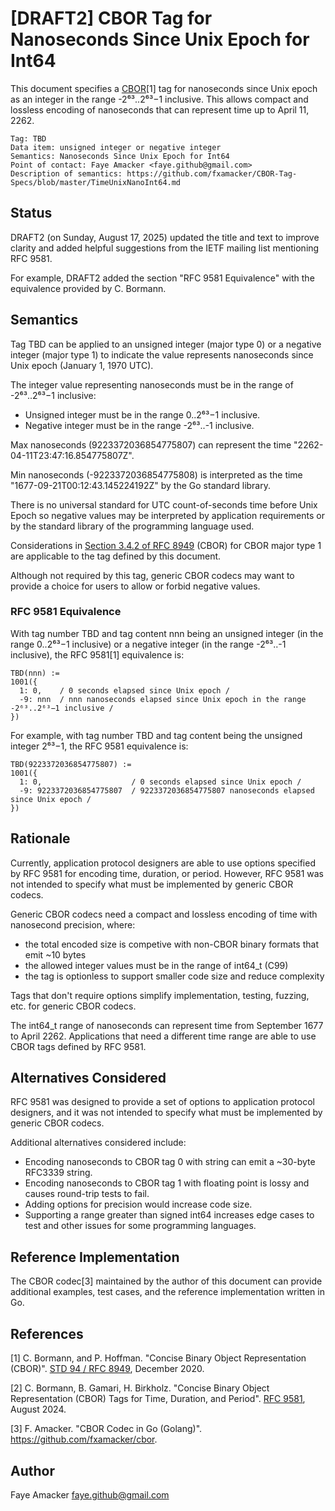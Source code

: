 # [DRAFT2] CBOR Tag for Nanoseconds Since Unix Epoch for Int64

This document specifies a [CBOR](https://www.rfc-editor.org/info/std94)[1] tag for nanoseconds since Unix epoch as an integer in the range -2⁶³..2⁶³−1 inclusive.  This allows compact and lossless encoding of nanoseconds that can represent time up to April 11, 2262.

```
Tag: TBD
Data item: unsigned integer or negative integer
Semantics: Nanoseconds Since Unix Epoch for Int64
Point of contact: Faye Amacker <faye.github@gmail.com>
Description of semantics: https://github.com/fxamacker/CBOR-Tag-Specs/blob/master/TimeUnixNanoInt64.md
```

## Status

DRAFT2 (on Sunday, August 17, 2025) updated the title and text to improve clarity and added helpful suggestions from the IETF mailing list mentioning RFC 9581.

For example, DRAFT2 added the section "RFC 9581 Equivalence" with the equivalence provided by C. Bormann.

## Semantics

Tag TBD can be applied to an unsigned integer (major type 0) or a negative integer (major type 1) to indicate the value represents nanoseconds since Unix epoch (January 1, 1970 UTC).

The integer value representing nanoseconds must be in the range of -2⁶³..2⁶³−1 inclusive:
- Unsigned integer must be in the range 0..2⁶³−1 inclusive.
- Negative integer must be in the range -2⁶³..-1 inclusive.

Max nanoseconds (9223372036854775807) can represent the time "2262-04-11T23:47:16.854775807Z".

Min nanoseconds (-9223372036854775808) is interpreted as the time "1677-09-21T00:12:43.145224192Z" by the Go standard library.

There is no universal standard for UTC count-of-seconds time before Unix Epoch so negative values may be interpreted by application requirements or by the standard library of the programming language used.

Considerations in [Section 3.4.2 of RFC 8949](https://www.rfc-editor.org/rfc/rfc8949.html#section-3.4.2-4) (CBOR) for CBOR major type 1 are applicable to the tag defined by this document.

Although not required by this tag, generic CBOR codecs may want to provide a choice for users to allow or forbid negative values.

### RFC 9581 Equivalence

With tag number TBD and tag content nnn being an unsigned integer (in the range 0..2⁶³−1 inclusive) or a negative integer (in the range -2⁶³..-1 inclusive), the RFC 9581[1] equivalence is:

```
TBD(nnn) :=
1001({
  1: 0,    / 0 seconds elapsed since Unix epoch /
  -9: nnn  / nnn nanoseconds elapsed since Unix epoch in the range -2⁶³..2⁶³−1 inclusive /
})
```

For example, with tag number TBD and tag content being the unsigned integer 2⁶³−1, the RFC 9581 equivalence is:

```
TBD(9223372036854775807) :=
1001({
  1: 0,                    / 0 seconds elapsed since Unix epoch /
  -9: 9223372036854775807  / 9223372036854775807 nanoseconds elapsed since Unix epoch /
})
```

## Rationale

Currently, application protocol designers are able to use options specified by RFC 9581 for encoding time, duration, or period.  However, RFC 9581 was not intended to specify what must be implemented by generic CBOR codecs.

Generic CBOR codecs need a compact and lossless encoding of time with nanosecond precision, where:
- the total encoded size is competive with non-CBOR binary formats that emit ~10 bytes
- the allowed integer values must be in the range of int64_t (C99)
- the tag is optionless to support smaller code size and reduce complexity

Tags that don't require options simplify implementation, testing, fuzzing, etc. for generic CBOR codecs.

The int64_t range of nanoseconds can represent time from September 1677 to April 2262.  Applications that need a different time range are able to use CBOR tags defined by RFC 9581.

## Alternatives Considered

RFC 9581 was designed to provide a set of options to application protocol designers, and it was not intended to specify what must be implemented by generic CBOR codecs.

Additional alternatives considered include:
- Encoding nanoseconds to CBOR tag 0 with string can emit a ~30-byte RFC3339 string.
- Encoding nanoseconds to CBOR tag 1 with floating point is lossy and causes round-trip tests to fail.
- Adding options for precision would increase code size.
- Supporting a range greater than signed int64 increases edge cases to test and other issues for some programming languages.

## Reference Implementation

The CBOR codec[3] maintained by the author of this document can provide additional examples, test cases, and the reference implementation written in Go.

## References

[1] C. Bormann, and P. Hoffman. "Concise Binary Object Representation (CBOR)". [STD 94 / RFC 8949](https://www.rfc-editor.org/info/std94), December 2020.

[2] C. Bormann, B. Gamari, H. Birkholz. "Concise Binary Object Representation (CBOR) Tags for Time, Duration, and Period". [RFC 9581](https://www.rfc-editor.org/info/rfc9581), August 2024.

[3] F. Amacker. "CBOR Codec in Go (Golang)". <https://github.com/fxamacker/cbor>.

## Author

Faye Amacker <faye.github@gmail.com>
